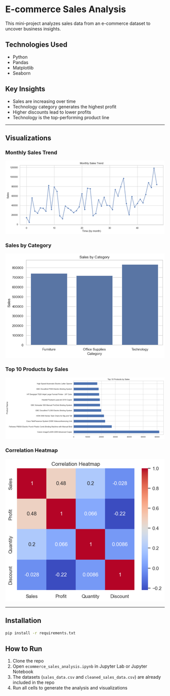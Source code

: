 # E-commerce Sales Analysis

This mini-project analyzes sales data from an e-commerce dataset to uncover business insights.

## Technologies Used
- Python
- Pandas
- Matplotlib
- Seaborn

## Key Insights
- Sales are increasing over time 
- Technology category generates the highest profit 
- Higher discounts lead to lower profits 
- Technology is the top-performing product line 

---

## Visualizations

### Monthly Sales Trend
![Monthly Sales Trend](images/monthly_sales.png)

### Sales by Category
![Sales by Category](images/sales_by_category.png)

### Top 10 Products by Sales
![Top 10 Products](images/top_10_products.png)

### Correlation Heatmap
![Correlation Heatmap](images/correlation_heatmap.png)

---

## Installation
```bash
pip install -r requirements.txt
```

## How to Run
1. Clone the repo  
2. Open `ecommerce_sales_analysis.ipynb` in Jupyter Lab or Jupyter Notebook  
3. The datasets (`sales_data.csv` and `cleaned_sales_data.csv`) are already included in the repo  
4. Run all cells to generate the analysis and visualizations  

